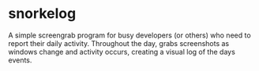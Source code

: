 snorkelog
=========

A simple screengrab program for busy developers (or others) who need to report their daily activity. Throughout the day, grabs screenshots as windows change and activity occurs, creating a visual log of the days events.
